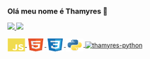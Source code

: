 ### Olá meu nome é Thamyres 👋
<div align="left">
  <a href="https://github.com/thamyresr">
  <img height="170em" src="https://github-readme-stats.vercel.app/api?username=thamyresr&show_icons=true&theme=jolly&include_all_commits=true&count_private=true"/>
  <img height="170em" src="https://github-readme-stats.vercel.app/api/top-langs/?username=thamyresr&layout=compact&langs_count=7&theme=jolly"/>
</div>
  
<div style="display: inline_block"><br>
  <img align="center" alt="thamyres-js" height="30" width="40" src="https://raw.githubusercontent.com/devicons/devicon/master/icons/javascript/javascript-plain.svg">
  <img align="center" alt="thamyres-html" height="30" width="40" src="https://raw.githubusercontent.com/devicons/devicon/master/icons/html5/html5-original.svg">
  <img align="center" alt="thamyres-css" height="30" width="40" src="https://raw.githubusercontent.com/devicons/devicon/master/icons/css3/css3-original.svg">
  <img align="center" alt="thamyres-python" height="30" width="40" src="https://raw.githubusercontent.com/devicons/devicon/master/icons/python/python-original.svg">
  <img align="center" alt="thamyres-python" height="30" width="40" src="https://cdn.jsdelivr.net/gh/devicons/devicon/icons/vuejs/vuejs-original-wordmark.svg">

</div>
  
##

